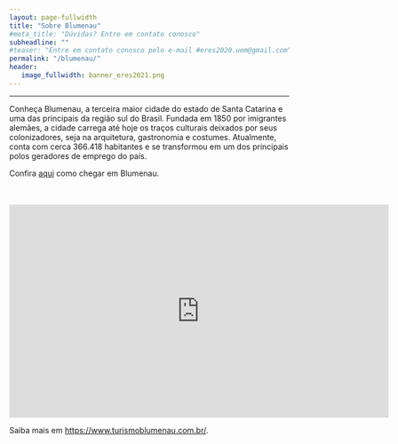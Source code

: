 ```yaml
---
layout: page-fullwidth
title: "Sobre Blumenau"
#meta_title: "Dúvidas? Entre em contato conosco"
subheadline: ""
#teaser: "Entre em contato conosco pelo e-mail #eres2020.uem@gmail.com"
permalink: "/blumenau/"
header:
   image_fullwidth: banner_eres2021.png
---
```

<hr>

<p>Conheça Blumenau, a terceira maior cidade do estado de Santa Catarina e uma das principais da região sul do Brasil. Fundada em 1850 por imigrantes alemães, a cidade carrega até hoje os traços culturais deixados por seus colonizadores, seja na arquitetura, gastronomia e costumes. Atualmente, conta com cerca 366.418 habitantes e se transformou em um dos principais polos geradores de emprego do país. </p>

<p>Confira <a href="https://www.turismoblumenau.com.br/como-chegar-em-blumenau/">aqui</a> como chegar em Blumenau.</p>
<br><br>

<iframe width="683" height="384" src="https://www.youtube.com/embed/hL1gQJew9sQ" title="Blumenau" frameborder="0" allow="accelerometer; autoplay; clipboard-write; encrypted-media; gyroscope; picture-in-picture" allowfullscreen></iframe>

<p>Saiba mais em <a href="https://www.turismoblumenau.com.br/">https://www.turismoblumenau.com.br/</a>.</p>
